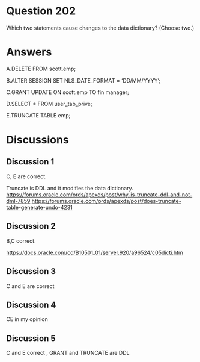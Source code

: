 # Question 202
Which two statements cause changes to the data dictionary? (Choose two.)

# Answers
A.DELETE FROM scott.emp;

B.ALTER SESSION SET NLS_DATE_FORMAT = ‘DD/MM/YYYY’;

C.GRANT UPDATE ON scott.emp TO fin manager;

D.SELECT * FROM user_tab_prive;

E.TRUNCATE TABLE emp;

# Discussions
## Discussion 1
C, E are correct.

Truncate is DDL and it modifies the data dictionary.
https://forums.oracle.com/ords/apexds/post/why-is-truncate-ddl-and-not-dml-7859
https://forums.oracle.com/ords/apexds/post/does-truncate-table-generate-undo-4231

## Discussion 2
B,C correct. 

https://docs.oracle.com/cd/B10501_01/server.920/a96524/c05dicti.htm

## Discussion 3
C and E are correct

## Discussion 4
CE in my opinion

## Discussion 5
C and E  correct , GRANT and TRUNCATE are DDL

